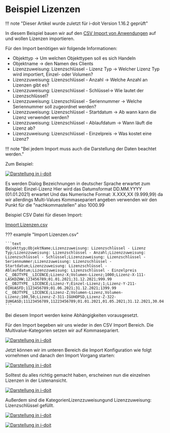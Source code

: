 # Beispiel Lizenzen

!!! note "Dieser Artikel wurde zuletzt für i-doit Version 1.16.2 geprüft"

In diesem Beispiel bauen wir auf den [CSV Import von Anwendungen](beispiel-fuer-den-csv-import-anwendungen.md) auf und wollen Lizenzen importieren.

Für den Import benötigen wir folgende Informationen:

-  Objekttyp → Um welchen Objekttypen soll es sich Handeln
-  Objektname → den Namen des Clients
-  Lizenzzuweisung: Lizenzschlüssel - Lizenz Typ → Welcher Lizenz Typ wird importiert, Einzel- oder Volumen?
-  Lizenzzuweisung: Lizenzschlüssel - Anzahl → Welche Anzahl an Lizenzen gibt es?
-  Lizenzzuweisung: Lizenzschlüssel - Schlüssel→ Wie lautet der Lizenzschlüssel?
-  Lizenzzuweisung: Lizenzschlüssel - Seriennummer → Welche Seriennummer soll zugeordnet werden?
-  Lizenzzuweisung: Lizenzschlüssel - Startdatum → Ab wann kann die Lizenz verwendet werden?
-  Lizenzzuweisung: Lizenzschlüssel - Ablaufdatum → Wann läuft die Lizenz ab?
-  Lizenzzuweisung: Lizenzschlüssel - Einzelpreis → Was kostet eine Lizenz?

!!! note "Bei jedem Import muss auch die Darstellung der Daten beachtet werden."

Zum Beispiel:

[![Darstellung in i-doit](../../assets/images/de/daten-konsolidieren/csv-import/csv-lizenzen/1-csv-lic.png)](../../assets/images/de/daten-konsolidieren/csv-import/csv-lizenzen/1-csv-lic.png)

Es werden Dialog Bezeichnungen in deutscher Sprache erwartet zum Beispiel: Einzel-Lizenz
Hier wird das Datumsformat DD.MM.YYYY (01.01.2021) erwartet
Und das Numerische Format: X.XXX,XX (9.999,99) da wir allerdings Multi-Values Kommasepariert angeben verwenden wir den Punkt für die "nachkommastellen" also 1000.99

Beispiel CSV Datei für diesen Import:

[Import Lizenzen.csv](../../assets/images/de/daten-konsolidieren/csv-import/csv-lizenzen/Import-Lizenzen.csv)

??? example "Import Lizenzen.csv"

    ```text
    Objekttyp;ObjektName;Lizenzzuweisung: Lizenzschlüssel - Lizenz Typ;Lizenzzuweisung: Lizenzschlüssel - Anzahl;Lizenzzuweisung: Lizenzschlüssel - Schlüssel;Lizenzzuweisung: Lizenzschlüssel - Seriennummer;Lizenzzuweisung: Lizenzschlüssel - Startdatum;Lizenzzuweisung: Lizenzschlüssel - Ablaufdatum;Lizenzzuweisung: Lizenzschlüssel - Einzelpreis
    C__OBJTYPE__LICENCE;Lizenz-X;Volumen-Lizenz;1000;Lizenz-X-111-LASKDZHW;123456789;01.01.2021;31.12.2021;999.99
    C__OBJTYPE__LICENCE;Lizenz-Y;Einzel-Lizenz;1;Lizenz-Y-211-OIHUASFD;1123456789;01.06.2021;31.12.2021;1399.99
    C__OBJTYPE__LICENCE;Lizenz-Z;Volumen-Lizenz,Volumen-Lizenz;100,50;Lizenz-Z-311-IGUHOPSD,Lizenz-Z-322-IUHGASD;11123456789,11223456789;01.01.2021,01.05.2021;31.12.2021,30.04.2021;1000.99,500.99
    ```

Bei diesem Import werden keine Abhängigkeiten vorausgesetzt.

Für den Import begeben wir uns wieder in den CSV Import Bereich. Die Multivalue-Kategorien setzen wir auf Kommasepariert.

[![Darstellung in i-doit](../../assets/images/de/daten-konsolidieren/csv-import/csv-lizenzen/2-csv-lic.png)](../../assets/images/de/daten-konsolidieren/csv-import/csv-lizenzen/2-csv-lic.png)

Jetzt können wir im unteren Bereich die Import Konfiguration wie folgt vornehmen und danach den Import Vorgang starten:

[![Darstellung in i-doit](../../assets/images/de/daten-konsolidieren/csv-import/csv-lizenzen/3-csv-lic.png)](../../assets/images/de/daten-konsolidieren/csv-import/csv-lizenzen/3-csv-lic.png)

Solltest du alles richtig gemacht haben, erscheinen nun die einzelnen Lizenzen in der Listenansicht.

[![Darstellung in i-doit](../../assets/images/de/daten-konsolidieren/csv-import/csv-lizenzen/4-csv-lic.png)](../../assets/images/de/daten-konsolidieren/csv-import/csv-lizenzen/4-csv-lic.png)

Außerdem sind die KategorienLizenzzuweisungund Lizenzzuweisung: Lizenzschlüssel gefüllt.

[![Darstellung in i-doit](../../assets/images/de/daten-konsolidieren/csv-import/csv-lizenzen/5-csv-lic.png)](../../assets/images/de/daten-konsolidieren/csv-import/csv-lizenzen/5-csv-lic.png)

[![Darstellung in i-doit](../../assets/images/de/daten-konsolidieren/csv-import/csv-lizenzen/6-csv-lic.png)](../../assets/images/de/daten-konsolidieren/csv-import/csv-lizenzen/6-csv-lic.png)

